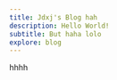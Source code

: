 ```yaml
---
title: Jdxj's Blog hah
description: Hello World!
subtitle: But haha lolo
explore: blog
---
```


hhhh